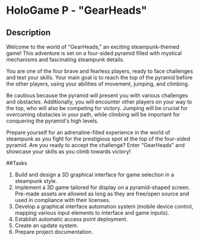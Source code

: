 # HoloGame P - "GearHeads"

## Description

Welcome to the world of "GearHeads," an exciting steampunk-themed game! This adventure is set on a four-sided pyramid filled with mystical mechanisms and fascinating steampunk details. <br>

You are one of the four brave and fearless players, ready to face challenges and test your skills. Your main goal is to reach the top of the pyramid before the other players, using your abilities of movement, jumping, and climbing.
<br>

Be cautious because the pyramid will present you with various challenges and obstacles. Additionally, you will encounter other players on your way to the top, who will also be competing for victory. Jumping will be crucial for overcoming obstacles in your path, while climbing will be important for conquering the pyramid's high levels.
<br>

Prepare yourself for an adrenaline-filled experience in the world of steampunk as you fight for the prestigious spot at the top of the four-sided pyramid. Are you ready to accept the challenge? Enter "GearHeads" and showcase your skills as you climb towards victory!

##Tasks

1. Build and design a 3D graphical interface for game selection in a steampunk style. <br>
2. Implement a 3D game tailored for display on a pyramid-shaped screen. Pre-made assets are allowed as long as they are free/open source and used in compliance with their licenses. <br>
3. Develop a graphical interface automation system (mobile device control, mapping various input elements to interface and game inputs). <br>
4. Establish automatic access point deployment. <br>
5. Create an update system. <br>
6. Prepare project documentation.

